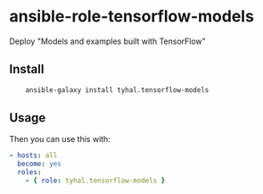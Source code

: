 # ansible-role-tensorflow-models

 Deploy "Models and examples built with TensorFlow"

## Install

```bash
	ansible-galaxy install tyhal.tensorflow-models
```

## Usage

Then you can use this with:

```yaml
- hosts: all
  become: yes
  roles:
    - { role: tyhal.tensorflow-models }
```
